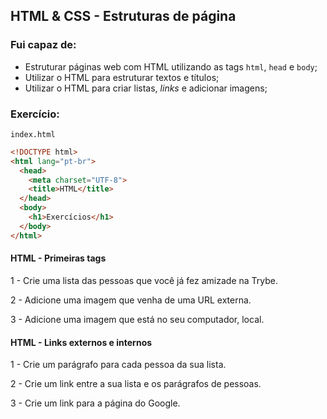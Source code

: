 ## HTML & CSS - Estruturas de página

### Fui capaz de:
- Estruturar páginas web com HTML utilizando as tags `html`, `head` e `body`;
- Utilizar o HTML para estruturar textos e títulos;
- Utilizar o HTML para criar listas, _links_ e adicionar imagens;

### Exercício:

`index.html`

~~~html
<!DOCTYPE html>
<html lang="pt-br">
  <head>
    <meta charset="UTF-8">
    <title>HTML</title>
  </head>
  <body>
    <h1>Exercícios</h1>
  </body>
</html>
~~~

#### HTML - Primeiras tags

1 - Crie uma lista das pessoas que você já fez amizade na Trybe.

2 - Adicione uma imagem que venha de uma URL externa.

3 - Adicione uma imagem que está no seu computador, local.

#### HTML - Links externos e internos

1 - Crie um parágrafo para cada pessoa da sua lista.

2 - Crie um link entre a sua lista e os parágrafos de pessoas.

3 - Crie um link para a página do Google.